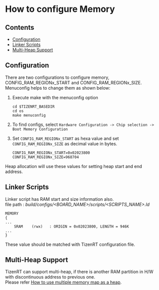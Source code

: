 # How to configure Memory

## Contents
- [Configuration](#configuration)
- [Linker Scripts](#linker-scripts)
- [Multi-Heap Support](#multi-heap-support)

## Configuration
There are two configurations to configure memory, CONFIG_RAM_REGIONx_START and CONFIG_RAM_REGIONx_SIZE.  
Menuconfig helps to change them as shown below:
1. Execute make with the menuconfig option
	```
	cd $TIZENRT_BASEDIR
	cd os
	make menuconfig
	```
2. To find configs, select `Hardware Configuration -> Chip selection -> Boot Memory Configuration`


3. Set `CONFIG_RAM_REGIONx_START` as hexa value and set `CONFIG_RAM_REGIONx_SIZE` as decimal value in bytes.
	```
	CONFIG_RAM_REGIONx_START=0x02023800
	CONFIG_RAM_REGIONx_SIZE=968704
	```
Heap allocation will use these values for setting heap start and end address.

## Linker Scripts
Linker script has RAM start and size information also.  
file path : *build/configs/<BOARD_NAME>/scripts/<SCRIPTS_NAME>.ld*  

```
MEMORY
{
...
	SRAM	(rwx)	: ORIGIN = 0x02023800, LENGTH = 946K
...
}
```
These value should be matched with TizenRT configuration file.

## Multi-Heap Support
TizenRT can support multi-heap, if there is another RAM partition in H/W with discontinuous address to previous one.  
Please refer [How to use multiple memory map as a heap](HowToUseMultiHeap.md).


